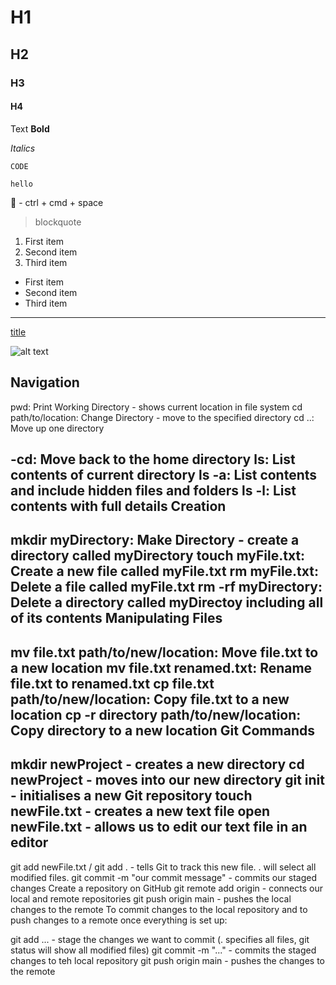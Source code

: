 # H1
## H2
### H3
#### H4
Text
**Bold**

*Italics*

`CODE`

```
hello
```

🤣 - ctrl + cmd + space

> blockquote

1. First item
2. Second item
3. Third item

- First item
- Second item
- Third item

---

[title](https://www.example.com)

![alt text](image.jpg)

Navigation
--
pwd: Print Working Directory - shows current location in file system
cd path/to/location: Change Directory - move to the specified directory
cd ..: Move up one directory

-cd: Move back to the home directory
ls: List contents of current directory
ls -a: List contents and include hidden files and folders
ls -l: List contents with full details
Creation
--
mkdir myDirectory: Make Directory - create a directory called myDirectory
touch myFile.txt: Create a new file called myFile.txt
rm myFile.txt: Delete a file called myFile.txt
rm -rf myDirectory: Delete a directory called myDirectoy including all of its contents
Manipulating Files
---
mv file.txt path/to/new/location: Move file.txt to a new location
mv file.txt renamed.txt: Rename file.txt to renamed.txt
cp file.txt path/to/new/location: Copy file.txt to a new location
cp -r directory path/to/new/location: Copy directory to a new location
Git Commands
---
mkdir newProject - creates a new directory
cd newProject - moves into our new directory
git init - initialises a new Git repository
touch newFile.txt - creates a new text file
open newFile.txt - allows us to edit our text file in an editor
---
git add newFile.txt / git add . - tells Git to track this new file. . will select all modified files.
git commit -m "our commit message" - commits our staged changes
Create a repository on GitHub
git remote add origin <GIT URI of new remote repository> - connects our local and remote repositories
git push origin main - pushes the local changes to the remote
To commit changes to the local repository and to push changes to a remote once everything is set up:

git add ... - stage the changes we want to commit (. specifies all files, git status will show all modified files)
git commit -m "..." - commits the staged changes to teh local repository
git push origin main - pushes the changes to the remote